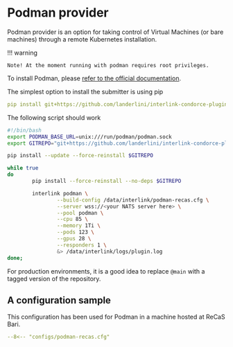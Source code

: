# Podman provider
Podman provider is an option for taking control of Virtual Machines (or bare machines) through a remote Kubernetes
installation.

!!! warning

    Note! At the moment running with podman requires root privileges. 


To install Podman, please [refer to the official documentation](https://podman.io/docs/installation#installing-on-linux).

The simplest option to install the submitter is using pip
```yaml
pip install git+https://github.com/landerlini/interlink-condorce-plugin.git
```

The following script should work
```bash
#!/bin/bash
export PODMAN_BASE_URL=unix:///run/podman/podman.sock
export GITREPO="git+https://github.com/landerlini/interlink-condorce-plugin.git@main"

pip install --update --force-reinstall $GITREPO

while true
do
        pip install --force-reinstall --no-deps $GITREPO

        interlink podman \
                --build-config /data/interlink/podman-recas.cfg \
                --server wss://<your NATS server here> \
                --pool podman \
                --cpu 85 \
                --memory 1Ti \
                --pods 123 \
                --gpus 28 \
                --responders 1 \
                &> /data/interlink/logs/plugin.log
done;
```

For production environments, it is a good idea to replace `@main` with a tagged version of the repository.

## A configuration sample
This configuration has been used for Podman in a machine hosted at ReCaS Bari.
```yaml
--8<-- "configs/podman-recas.cfg"
```
